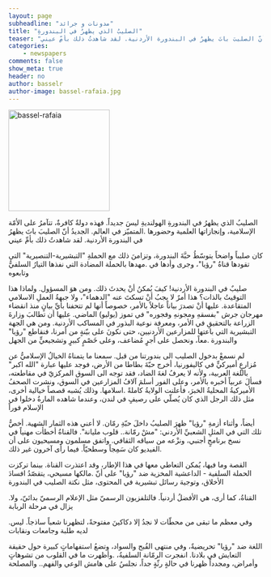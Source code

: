 ```yaml
---
layout: page
subheadline: "مدونات و جرائد"
title: "الصليبُ الذي يظهرُ في البندورةِ"
teaser: "الصليبُ الذي يظهرُ في البندورةِ الهولنديةِ ليسَ جديداً. فهذه دولةٌ كافرةٌ، تتآمرُ على الأمّة الإسلامية، وإنجازاتها العلمية وحضورها المتميّز في العالم. الجديدُ أنّ الصليبَ باتَ يظهرُ في البندورة الأردنية. لقد شاهدتُ ذلك بأمِّ عيني"
categories:
    - newspapers
comments: false
show_meta: true
header: no
author: basselr
author-image: bassel-rafaia.jpg
---
```

<img src="{{ site.url }}/images/bassel-rafaia.jpg" alt="bassel-rafaia" style="width: 200px;"/>


الصليبُ الذي يظهرُ في البندورةِ الهولنديةِ ليسَ جديداً. فهذه دولةٌ كافرةٌ، تتآمرُ على الأمّة الإسلامية، وإنجازاتها العلمية وحضورها .المتميّز في العالم. الجديدُ أنّ الصليبَ باتَ يظهرُ في البندورة الأردنية. لقد شاهدتُ ذلك بأمِّ عيني

كان صليباً واضحاً يتوسّطُ حبَّةَ البندورة، وتزامنَ ذلك مع الحملةِ "التبشيرية-التنصيرية" التي تقودها قناةُ "رؤيا"، وجرى وأدها في .مهدها بالحملة المضادة التي نفذها التيارُ السلفيُّ وتابعوه

صليبٌ في البندورة الأردنية! كيفَ يُمكنُ أنْ يحدثَ ذلك. ومن هوَ المسؤول. ولماذا هذا التوقيتُ بالذات؟ هذا أمرٌ لا يجبُ أنْ تسكتَ عنه "الدهماء"، ولا جبهةُ العملِ الاسلامي المتقاعدة. عليها أنْ تصدرَ بياناً عاجلاً بالأمر، خصوصاً أنها لم تتحفنا بأيِّ بيانٍ منذ انقضاء مهرجان جرش "بفسقهِ ومجونهِ وفجوره" في تموز (يوليو) الماضي. عليها أن تطالبَ وزارةَ الزراعة بالتحقيقِ في الأمر، ومعرفة نوعية البذور في المساكب الأردنية. ومن هي الجهة التبشيرية التي باعتها للمزارعين الأردنيين، حتى نكونَ على بيّنةٍ من أمرنا، فنقاطع "رؤيا" والبندورة .معاً، ونحصل على أجرٍ مُضاعف، وعلى خَصْمٍ كبيرٍ وتشجيعيٍّ من الجهل

لم نسمعْ بدخول الصليب الى بندورتنا من قبل. سمعنا ما يتمناهُ الخيالُ الإسلاميُّ عن مُزارعٍ أميركيٍّ في كاليفورنيا، أخرج حبّةَ بطاطا من الأرض، فوجد عليها عبارة "الله اكبر" باللغة العربية، ولأنه لا يعرفُ لغةَ الضاد، فقد توجه الى السوق المركزيّ في مقاطعته، فسألَ عربياً أخبره بالأمر، وعلى الفور أسلمَ آلافُ المزارعين في السوق، ونشرت الصحفُ الأميركيةُ المحليةُ الخبرَ، فأعلنت الولايةُ كاملةً .اسلامها. وذلك يُشبه قصصاً خيالية أخرى، مثل ذلك الرجل الذي كان يُصلّي على رصيفٍ في لندن، وعندما شاهده المارةُ دخلوا في الإسلام فوراً

أيضاً، وأثناء أزمةِ "رؤيا" ظهرَ الصليبُ داخلَ حبّةِ رمّان. لا أعني هذه الثمار الشهية. أخصُّ تلك التي في المثلِ الشعبيِّ الأردني: "مشْ رمّانة.. قلوب مليانة". فالقناةُ أخطأت مهنياً في نسخ برنامجٍ أجنبي، ونزْعه من سياقه الثقافي. واتفق مسلمون ومسيحيون على أن .الفيديو كان سَمِجاً وسطحيّاً. فيما رأى آخرون غير ذلك

القصة وما فيها، يُمكن التعاطي معها في هذا الإطار، وقد اعتذرت القناة. بينما تركزت الحملة السلفية - الداعشية المخزية ضد "رؤيا" على أنّ .مالكها مسيحي، يتقصّدُ افسادَ الأخلاق، وتوجيهَ رسائل تبشيرية في المحتوى، مثل نكتة الصليب في البندورة

.القناةُ، كما أرى، هي الأفضلُ أردنياً. فالتلفزيون الرسميّ مثل الإعلام الرسميّ بدائيّ، ولا يزال في مرحلة الربابة

.وفي معظم ما تبقى من محطّات لا نجدُ إلا دكاكينَ مفتوحةً، لتظهرنا شعباً ساذجاً. ليس لديه طلبة وجامعات ونقابات

اللغة ضد "رؤيا" تحريضيةٌ، وفي منتهى القُبح والسواد، وتضعُ استفهاماتٍ كبيرة حول حقيقة التعايش في بلادنا. انفجرت الرمّانة السلفيةُ، .وأظهرت ما في القلوب من تشوهاتٍ وأمراض، ومجدداً ظهرنا في حالةٍ رثّةٍ جداً، نجلسُ على هامش الوعي والفهم.. والمصلحة
